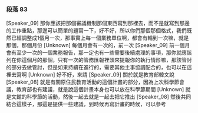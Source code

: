 ### 段落 83

[Speaker_09] 那你應該把那個審議機制那個東西寫到那裡去，而不是就寫到那邊的工作重點，那邊可以簡單的題寫一下，好不好，所以你們那個那個格式，我們既然已經調整成1個月一次，那事實上每一個業務單位啊，都會有輪到一次嘛，就是那個，那個月份
[Unknown] 每個月會有一次的，前一次
[Speaker_09] 前一個月會有至少一次的一個業務報告，那一定也有一些需要後續處理的事項，那你就應該列在你這個月的那個，只有一次的管務匯報裡頭來提報你的執行情形嘛，那該管討的部分去做管討，但是如果持續在進行的，需要其他主事協調配合的，也可以在這裡去寫啊
[Unknown] 好不好，來請
[Speaker_09] 關於就是教育部韓文說
[Speaker_08] 就是有關原住民教育活動的這個計畫的部分，因為上次科學節會議，教育部也有建議，就是說這個計畫本身也可以放在科學節期間
[Unknown] 就是文館的科學節的活動，然後一起去就是一起去把它推出
[Speaker_08] 然後共同結合這樣子，那這是提供一些建議，到時候再寫計畫的時候，可以參考